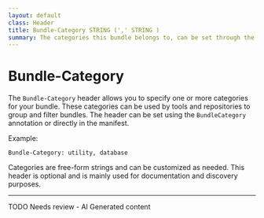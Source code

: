 ```yaml
---
layout: default
class: Header
title: Bundle-Category STRING (',' STRING )
summary: The categories this bundle belongs to, can be set through the BundleCategory annotation
---
```


# Bundle-Category

The `Bundle-Category` header allows you to specify one or more categories for your bundle. These categories can be used by tools and repositories to group and filter bundles. The header can be set using the `BundleCategory` annotation or directly in the manifest.

Example:

```
Bundle-Category: utility, database
```

Categories are free-form strings and can be customized as needed. This header is optional and is mainly used for documentation and discovery purposes.



---
TODO Needs review - AI Generated content